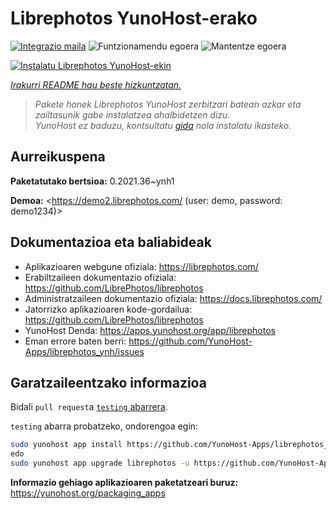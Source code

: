 <!--
Ohart ongi: README hau automatikoki sortu da <https://github.com/YunoHost/apps/tree/master/tools/readme_generator>ri esker
EZ editatu eskuz.
-->

# Librephotos YunoHost-erako

[![Integrazio maila](https://dash.yunohost.org/integration/librephotos.svg)](https://dash.yunohost.org/appci/app/librephotos) ![Funtzionamendu egoera](https://ci-apps.yunohost.org/ci/badges/librephotos.status.svg) ![Mantentze egoera](https://ci-apps.yunohost.org/ci/badges/librephotos.maintain.svg)

[![Instalatu Librephotos YunoHost-ekin](https://install-app.yunohost.org/install-with-yunohost.svg)](https://install-app.yunohost.org/?app=librephotos)

*[Irakurri README hau beste hizkuntzatan.](./ALL_README.md)*

> *Pakete honek Librephotos YunoHost zerbitzari batean azkar eta zailtasunik gabe instalatzea ahalbidetzen dizu.*  
> *YunoHost ez baduzu, kontsultatu [gida](https://yunohost.org/install) nola instalatu ikasteko.*

## Aurreikuspena



**Paketatutako bertsioa:** 0.2021.36~ynh1

**Demoa:** <https://demo2.librephotos.com/ (user: demo, password: demo1234)>
## Dokumentazioa eta baliabideak

- Aplikazioaren webgune ofiziala: <https://librephotos.com/>
- Erabiltzaileen dokumentazio ofiziala: <https://github.com/LibrePhotos/librephotos>
- Administratzaileen dokumentazio ofiziala: <https://docs.librephotos.com/>
- Jatorrizko aplikazioaren kode-gordailua: <https://github.com/LibrePhotos/librephotos>
- YunoHost Denda: <https://apps.yunohost.org/app/librephotos>
- Eman errore baten berri: <https://github.com/YunoHost-Apps/librephotos_ynh/issues>

## Garatzaileentzako informazioa

Bidali `pull request`a [`testing` abarrera](https://github.com/YunoHost-Apps/librephotos_ynh/tree/testing).

`testing` abarra probatzeko, ondorengoa egin:

```bash
sudo yunohost app install https://github.com/YunoHost-Apps/librephotos_ynh/tree/testing --debug
edo
sudo yunohost app upgrade librephotos -u https://github.com/YunoHost-Apps/librephotos_ynh/tree/testing --debug
```

**Informazio gehiago aplikazioaren paketatzeari buruz:** <https://yunohost.org/packaging_apps>
